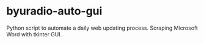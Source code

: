 # byuradio-auto-gui
Python script to automate a daily web updating process. Scraping Microsoft Word with tkinter GUI.
